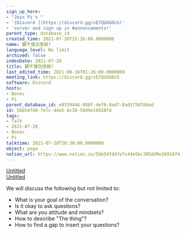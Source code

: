 ```yaml
---
sign_up_here:
- "Join Pi's "
- '[Discord ](https://discord.gg/vE7QUXGDnS)'
- 'server and sign up in #annoncements!'
parent_type: database_id
created_time: 2021-07-26T15:26:00.0000000
name: 聽不懂怎麼辦?
language_level: No limit
archived: false
indexDate: 2021-07-28
title: 聽不懂怎麼辦?
last_edited_time: 2021-08-16T01:26:00.0000000
meeting_link: https://discord.gg/vE7QUXGDnS
software: Discord
hosts:
- Bones
- Pi
parent_database_id: e9339446-880f-4ef0-8ad7-8ad1f507dded
id: 5bb54fd4-7e7c-44e5-bc38-5dd9e16918f4
tags:
- Talk
- 2021-07-28
- Bones
- Pi
talktime: 2021-07-28T20:30:00.0000000
object: page
notion_url: https://www.notion.so/5bb54fd47e7c44e5bc385dd9e16918f4
---
```




[Untitled](https://www.notion.so/12c4a9e645d54aefa860b5f927a0b220)   
[Untitled](https://www.notion.so/482e61b02b9c4456b2b4fe86bb7544c6)   


We will discuss the following but not limited to:
   - What is your goal of the conversation?
   - Is it okay to ask questions?
   - What are you attitude and mindsets?
   - How to describe "The thing"?
   - How to find a gap to insert your questions?






